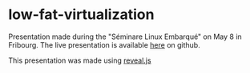 low-fat-virtualization
======================

Presentation made during the "Séminare Linux Embarqué" on May 8 in Fribourg. The live presentation is available [here](https://supcik.github.io/low-fat-virtualization/) on github.

This presentation was made using [reveal.js](http://lab.hakim.se/reveal-js/)
